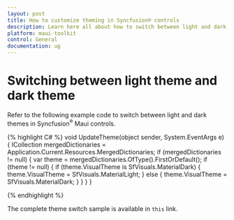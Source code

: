 ```yaml
---
layout: post
title: How to customize theming in Syncfusion® controls
description: Learn here all about how to switch between light and dark themes in Syncfusion® Maui controls, along with additional details on this feature.
platform: maui-toolkit
control: General
documentation: ug
---
```


# Switching between light theme and dark theme

Refer to the following example code to switch between light and dark themes in Syncfusion<sup>®</sup> Maui controls.

{% highlight C# %} 
void UpdateTheme(object sender, System.EventArgs e)
{
    ICollection<ResourceDictionary> mergedDictionaries = Application.Current.Resources.MergedDictionaries;
    if (mergedDictionaries != null)
    {
        var theme = mergedDictionaries.OfType<SyncfusionThemeResourceDictionary>().FirstOrDefault();
        if (theme != null)
        {
            if (theme.VisualTheme is SfVisuals.MaterialDark)
            {
                theme.VisualTheme = SfVisuals.MaterialLight;
            }
            else
            {
                theme.VisualTheme = SfVisuals.MaterialDark;
            }
        }
     }
}

{% endhighlight %}

The complete theme switch sample is available in `this` link.